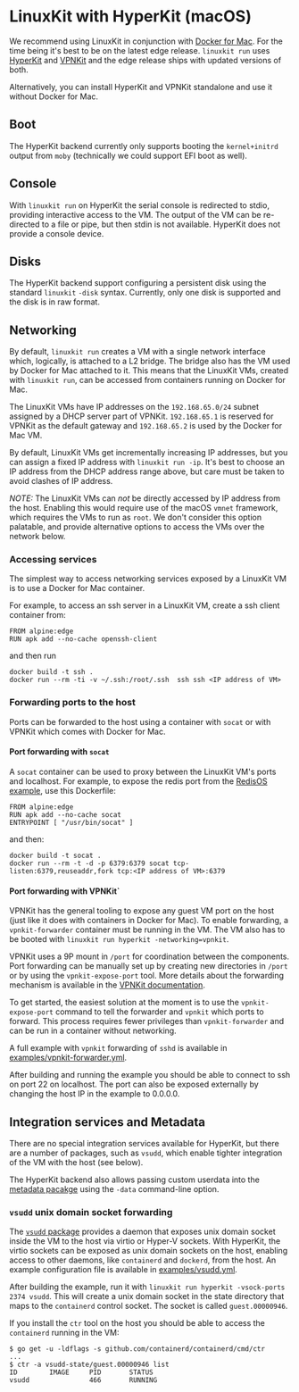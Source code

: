 # LinuxKit with HyperKit (macOS)

We recommend using LinuxKit in conjunction with
[Docker for Mac](https://docs.docker.com/docker-for-mac/install/). For
the time being it's best to be on the latest edge release. `linuxkit
run` uses [HyperKit](https://github.com/moby/hyperkit) and
[VPNKit](https://github.com/moby/vpnkit) and the edge release ships
with updated versions of both.

Alternatively, you can install HyperKit and VPNKit standalone and use it without Docker for Mac.


## Boot

The HyperKit backend currently only supports booting the
`kernel+initrd` output from `moby` (technically we could support EFI
boot as well).


## Console

With `linuxkit run` on HyperKit the serial console is redirected to
stdio, providing interactive access to the VM. The output of the VM
can be re-directed to a file or pipe, but then stdin is not available.
HyperKit does not provide a console device.


## Disks

The HyperKit backend support configuring a persistent disk using the
standard `linuxkit` `-disk` syntax.  Currently, only one disk is
supported and the disk is in raw format.


## Networking

By default, `linuxkit run` creates a VM with a single network
interface which, logically, is attached to a L2 bridge. The bridge
also has the VM used by Docker for Mac attached to it. This means that
the LinuxKit VMs, created with `linuxkit run`, can be accessed from
containers running on Docker for Mac.

The LinuxKit VMs have IP addresses on the `192.168.65.0/24` subnet
assigned by a DHCP server part of VPNKit. `192.168.65.1` is reserved
for VPNKit as the default gateway and `192.168.65.2` is used by the
Docker for Mac VM.

By default, LinuxKit VMs get incrementally increasing IP addresses,
but you can assign a fixed IP address with `linuxkit run -ip`. It's
best to choose an IP address from the DHCP address range above, but
care must be taken to avoid clashes of IP address.

*NOTE:* The LinuxKit VMs can *not* be directly accessed by IP address
from the host.  Enabling this would require use of the macOS `vmnet`
framework, which requires the VMs to run as `root`.  We don't consider
this option palatable, and provide alternative options to access the
VMs over the network below.


### Accessing services

The simplest way to access networking services exposed by a LinuxKit VM is to use a Docker for Mac container.

For example, to access an ssh server in a LinuxKit VM, create a ssh client container from:
```
FROM alpine:edge
RUN apk add --no-cache openssh-client
```
and then run
```
docker build -t ssh .
docker run --rm -ti -v ~/.ssh:/root/.ssh  ssh ssh <IP address of VM>
```

### Forwarding ports to the host

Ports can be forwarded to the host using a container with `socat` or with VPNKit which comes with Docker for Mac.

#### Port forwarding with `socat`
A `socat` container can be used to proxy between the LinuxKit VM's ports and
localhost.  For example, to expose the redis port from the [RedisOS
example](../examples/redis-os.yml), use this Dockerfile:
```
FROM alpine:edge
RUN apk add --no-cache socat
ENTRYPOINT [ "/usr/bin/socat" ]
```
and then:
```
docker build -t socat .
docker run --rm -t -d -p 6379:6379 socat tcp-listen:6379,reuseaddr,fork tcp:<IP address of VM>:6379
```

#### Port forwarding with VPNKit`

VPNKit has the general tooling to expose any guest VM port on the host (just
like it does with containers in Docker for Mac). To enable forwarding, a
`vpnkit-forwarder` container must be running in the VM. The VM also has to be
booted with `linuxkit run hyperkit -networking=vpnkit`.

VPNKit uses a 9P mount in `/port` for coordination between the components.
Port forwarding can be manually set up by creating new directories in `/port`
or by using the `vpnkit-expose-port` tool. More details about the forwarding
mechanism is available in the [VPNKit
documentation](https://github.com/moby/vpnkit/blob/master/docs/ports.md#signalling-from-the-vm-to-the-host).

To get started, the easiest solution at the moment is to use the
`vpnkit-expose-port` command to tell the forwarder and `vpnkit` which ports to
forward. This process requires fewer privileges than `vpnkit-forwarder` and can
be run in a container without networking.

A full example with `vpnkit` forwarding of `sshd` is available in [examples/vpnkit-forwarder.yml](/examples/vpnkit-forwarder.yml).

After building and running the example you should be able to connect to ssh on port 22 on
localhost. The port can also be exposed externally by changing the host IP in
the example to 0.0.0.0.

## Integration services and Metadata

There are no special integration services available for HyperKit, but
there are a number of packages, such as `vsudd`, which enable
tighter integration of the VM with the host (see below).

The HyperKit backend also allows passing custom userdata into the
[metadata pacakge](./metadata.md) using the `-data` command-line
option.


### `vsudd` unix domain socket forwarding

The [`vsudd` package](/pkg/vsudd) provides a daemon that exposes unix
domain socket inside the VM to the host via virtio or Hyper-V sockets.
With HyperKit, the virtio sockets can be exposed as unix domain
sockets on the host, enabling access to other daemons, like
`containerd` and `dockerd`, from the host.  An example configuration
file is available in [examples/vsudd.yml](/examples/vsudd.yml).

After building the example, run it with `linuxkit run hyperkit
-vsock-ports 2374 vsudd`. This will create a unix domain socket in the state directory that maps to the `containerd` control socket. The socket is called `guest.00000946`.

If you install the `ctr` tool on the host you should be able to access the
`containerd` running in the VM:

```
$ go get -u -ldflags -s github.com/containerd/containerd/cmd/ctr
...
$ ctr -a vsudd-state/guest.00000946 list
ID        IMAGE     PID       STATUS
vsudd               466       RUNNING
```
